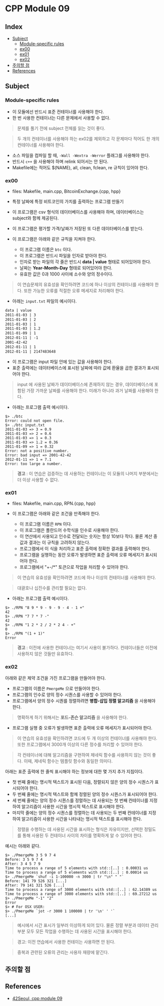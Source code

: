 # CPP Module 09

## Index

- [Subject](#subject)
	- [Module-specific rules](#module-specific-rules)
	- [ex00](#ex00)
	- [ex01](#ex01)
	- [ex02](#ex02)
- [주의할 점](#주의할-점)
- [References](#references)

## Subject

### Module-specific rules

- 이 모듈에선 반드시 표준 컨테이너를 사용해야 한다.
- 한 번 사용한 컨테이너는 다른 문제에서 사용할 수 없다.

> 문제를 풀기 전에 subject 전체를 읽는 것이 좋다.

> 두 개의 컨테이너를 사용해야 하는 ex02를 제외하고 각 문제마다 적어도 한 개의 컨테이너를 사용해야 한다.

- 소스 파일을 컴파일 할 때, `-Wall -Wextra -Werror` 플래그를 사용해야 한다.
- 반드시 `c++` 을 사용해야 하며 relink 되어서는 안 된다.
- Makefile에는 적어도 $(NAME), all, clean, fclean, re 규칙이 있어야 한다.

### ex00

- files: Makefile, main.cpp, BitcoinExchange.{cpp, hpp}

- 특정 날짜에 특정 비트코인의 가치를 출력하는 프로그램 만들기
- 이 프로그램은 csv 형식의 데이터베이스를 사용해야 하며, 데이터베이스는 subject와 함께 제공된다.
- 이 프로그램은 평가할 가격/날짜가 저장된 또 다른 데이터베이스를 받는다.
- 이 프로그램은 아래와 같은 규칙을 지켜야 한다.
	- 이 프로그램 이름은 `btc` 이다.
	- 이 프로그램은 반드시 파일을 인자로 받아야 한다.
	- 인자로 받는 파일의 각 줄은 반드시 **data | value** 형태로 되어있어야 한다.
	- 날짜는 **Year-Month-Day** 형태로 되어있어야 한다.
	- 유효한 값은 0과 1000 사이에 소수와 양의 정수이다.

> 이 연습문제의 유효성을 확인하려면 코드에 하나 이상의 컨테이너를 사용해야 한다.
> 또한 가능한 오류를 적절한 오류 메세지로 처리해야 한다.

- 아래는 `input.txt` 파일의 예시이다.

```txt
data | value
2011-01-03 | 3
2011-01-03 | 2
2011-01-03 | 1
2011-01-03 | 1.2
2011-01-09 | 1
2012-01-11 | -1
2001-42-42
2012-01-11 | 1
2012-01-11 | 2147483648
```

- 이 프로그램은 input 파일 안에 있는 값을 사용해야 한다.
- 표준 출력에는 데이터베이스에 표시된 날짜에 따라 값에 환율을 곱한 결과가 표시되어야 한다.

> input 에 사용된 날짜가 데이터베이스에 존재하지 않는 경우, 데이터베이스에 포함된 가장 가까운 날짜를 사용해야 한다.
> 미래가 아니라 과거 날짜를 사용해야 한다.

- 아래는 프로그램 출력 예시이다.

```shell
$> ./btc
Error: could not open file.
$> ./btc input.txt
2011-01-03 => 3 = 0.9
2011-01-03 => 2 = 0.6
2011-01-03 => 1 = 0.3
2011-01-03 => 1.2 = 0.36
2011-01-09 => 1 = 0.32
Error: not a positive number.
Error: bad input => 2001-42-42
2012-01-11 => 1 = 7.1
Error: too large a number.
```

> **경고** : 이 연습은 검증하는 데 사용하는 컨테이너는 이 모듈의 나머지 부분에서는 더 이상 사용할 수 없다.

### ex01

- files: Makefile, main.cpp, RPN.{cpp, hpp}

- 이 프로그램은 아래와 같은 조건을 만족해야 한다.
	- 이 프로그램 이름은 `RPN` 이다.
	- 이 프로그램은 폴란드어 수학식을 인수로 사용해야 한다.
	- 이 연산에서 사용되고 인수로 전달되는 숫자는 항상 10보다 작다. 물론 계산 중 값과 결과는 이 규칙을 고려하지 않는다.
	- 프로그램에서 이 식을 처리하고 표준 출력에 정확한 결과를 출력해야 한다.
	- 프로그램을 실행하는 동안 오류가 발생하면 표준 출력에 오류 메세지가 표시되어야 한다.
	- 프로그램에서 "+-/*" 토큰으로 작업을 처리할 수 있어야 한다.

> 이 연습의 유효성을 확인하려면 코드에 하나 이상의 컨테이너를 사용해야 한다.

> 대괄호나 십진수를 관리할 필요는 없다.

- 아래는 프로그램 출력 예시이다.

```shell
$> ./RPN "8 9 * 9 - 9 - 9 - 4 - 1 +"
42
$> ./RPN "7 7 * 7 -"
42
$> ./RPN "1 2 * 2 / 2 * 2 4 - +"
0
$> ./RPN "(1 + 1)"
Error
```

> **경고** : 이전에 사용한 컨테이너는 여기서 사용이 불가하다. 컨테이너들은 이전에 사용하지 않은 것들만 유효하다.

### ex02

아래와 같은 제약 조건을 가진 프로그램을 만들어야 한다.

- 프로그램의 이름은 `PmergeMe` 으로 만들어야 한다.
- 프로그램의 인수로 양의 정수 시퀀스를 사용할 수 있어야 한다.
- 프로그램에서 양의 정수 시퀀를 정렬하려면 **병합-삽입 정렬 알고리즘** 을 사용해야 한다.

> 명확하게 하기 위해서는 **포드-존슨 알고리즘** 을 사용해야 한다.

- 프로그램 실행 중 오류가 발생하면 표준 출력에 오류 메세지가 표시되어야 한다.

> 이 연습의 유효성을 확인하려면 코드에 두 개 이상의 컨테이너를 사용해야 한다.
> 또한 프로그램에서 3000개 이상의 다른 정수를 처리할 수 있어야 한다.

> 각 컨테이너에 대해 알고리즘을 구현하여 제네릭 함수를 사용하지 않는 것이 좋다.
> 이때, 제네릭 함수는 템플릿 함수와 동일한 의미다.

아래는 표준 출력에 한 줄씩 표시해야 하는 정보에 대한 몇 가지 추가 지침이다.

- 첫 번째 줄에는 명시적 텍스트가 표시된 다음, 정렬되지 않은 양의 정수 시퀀스가 표시되어야 한다.
- 두 번째 줄에는 명시적 텍스트와 함께 정렬된 양의 정수 시퀀스가 표시되어야 한다.
- 세 번째 줄에는 양의 정수 시퀀스를 정렬하는 데 사용되는 첫 번째 컨테이너를 지정하여 알고리즘이 사용한 시간을 명시적 텍스트로 표시해야 한다.
- 마지막 줄에는 양의 정수 시퀀스를 정렬하는 데 사용되는 두 번째 컨테이너를 지정하여 알고리즘이 사용한 시간을 나타내는 명시적 텍스트를 표시해야 한다.

> 정렬을 수행하는 데 사용된 시간을 표시하는 형식은 자유이지만, 선택한 정밀도를 통해 사용된 두 컨테이너 사이의 차이를 명확하게 알 수 있어야 한다.

예시는 아래와 같다.

```shell
$> ./PmergeMe 3 5 9 7 4
Before: 3 5 9 7 4
After: 3 4 5 7 9
Time to process a range of 5 elements with std::[..] : 0.00031 us
Time to process a range of 5 elements with std::[..] : 0.00014 us
$> ./PmergeMe `shuf -i 1-100000 -n 3000 | tr "\n" " "`
Before: 141 79 526 321 [...]
After: 79 141 321 526 [...]
Time to process a range of 3000 elements with std::[..] : 62.14389 us
Time to process a range of 3000 elements with std::[..] : 69.27212 us
$> ./PmergeMe "-1" "2"
Error
$> # For OSX USER:
$> ./PmergeMe `jot -r 3000 1 100000 | tr '\n' ' '`
[...]
```

> 예시에서 시간 표시가 일부러 이상하게 되어 있다.
> 물론 정렬 부분과 데이터 관리 부분 모두 모든 작업을 수행하는 데 사용된 시간을 표시해야 한다.

> 경고: 이전 연습에서 사용한 컨테이는 사용하면 안 된다.

> 중복과 관련된 오류의 관리는 사용자 재량에 맡긴다.

## 주의할 점

## References

- [42Seoul, cpp module 09](./en.subject.pdf)